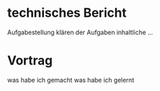 # technisches Bericht
Aufgabestellung
klären der Aufgaben
inhaltliche ...

# Vortrag
was habe ich gemacht
was habe ich gelernt
